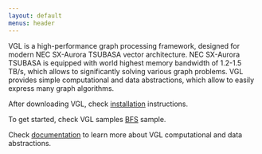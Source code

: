 ```yaml
---
layout: default
menus: header
---
```


VGL is a high-performance graph processing framework, designed for modern NEC SX-Aurora TSUBASA vector architecture. NEC SX-Aurora TSUBASA is equipped with world
  highest memory bandwidth of 1.2-1.5 TB/s, which allows to significantly solving various graph problems.
  VGL provides simple computational and data abstractions, which allow to easily express many graph algorithms.

After downloading VGL, check [installation](./installation.html) instructions.

To get started, check VGL samples [BFS](./bfs_example.html) sample.

Check [documentation](./documentation.html)  to learn more about VGL computational and data abstractions.
